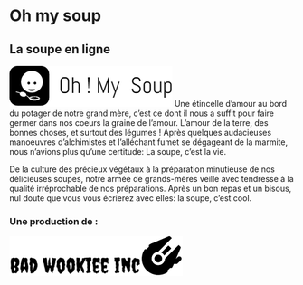 # Oh my soup
## La soupe en ligne
![GitHub Logo](/img/logo_footer.png)
Une étincelle d’amour au bord du potager de notre grand mère, c’est ce dont il nous a suffit pour faire germer dans nos coeurs la graine de l’amour. L’amour de la terre, des bonnes choses, et surtout des légumes ! Après quelques audacieuses manoeuvres d’alchimistes et l’alléchant fumet se dégageant de la marmite, nous n’avions plus qu’une certitude: La soupe, c’est la vie.

De la culture des précieux végétaux à la préparation minutieuse de nos délicieuses soupes, notre armée de grands-mères veille avec tendresse à la qualité irréprochable de nos préparations. Après un bon repas et un bisous, nul doute que vous vous écrierez avec elles: la soupe, c’est cool.

### Une production de : 
![GitHub Logo](/img/bad.png)